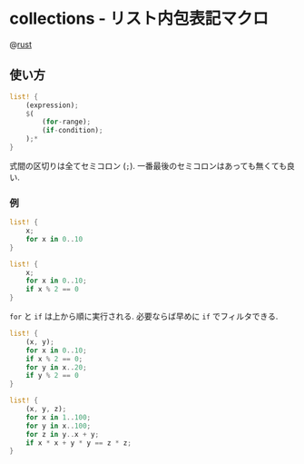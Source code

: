 # collections - リスト内包表記マクロ

@[rust](collections.list_comprehension_macro.rs)

## 使い方

```rust
list! {
    (expression);
    $(
        (for-range);
        (if-condition);
    );*
}
```

式間の区切りは全てセミコロン (`;`).
一番最後のセミコロンはあっても無くても良い.

### 例

```rust
list! {
    x;
    for x in 0..10
}
```

```rust
list! {
    x;
    for x in 0..10;
    if x % 2 == 0
}
```

`for` と `if` は上から順に実行される.
必要ならば早めに `if` でフィルタできる.

```rust
list! {
    (x, y);
    for x in 0..10;
    if x % 2 == 0;
    for y in x..20;
    if y % 2 == 0
}
```

```rust
list! {
    (x, y, z);
    for x in 1..100;
    for y in x..100;
    for z in y..x + y;
    if x * x + y * y == z * z;
}
```

